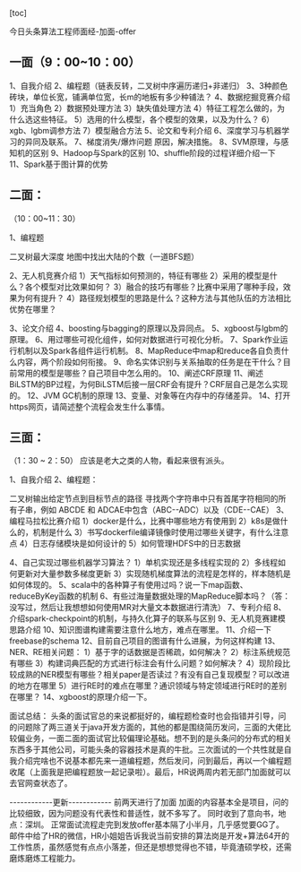 [toc]

今日头条算法工程师面经-加面-offer

## 一面（9：00~10：00）

1、自我介绍
2、编程题（链表反转，二叉树中序遍历递归+非递归）
3、3种颜色砖块，单位长宽，铺满单位宽，长m的地板有多少种铺法？
4、数据挖掘竞赛介绍
    1）充当角色
    2）数据预处理方法
    3）缺失值处理方法
    4）特征工程怎么做的，为什么选这些特征。
    5）选用的什么模型，各个模型的效果，以及为什么？
    6）xgb、lgbm调参方法
    7）模型融合方法
5、论文和专利介绍
6、深度学习与机器学习的异同及联系。
7、梯度消失/爆炸问题 原因，解决措施。
8、SVM原理，与感知机的区别
9、Hadoop与Spark的区别
10、shuffle阶段的过程详细介绍一下
11、Spark基于图计算的优势

## 二面：

（10：00~11：30）

1、编程题

二叉树最大深度
地图中找出大陆的个数（一道BFS题）

2、无人机竞赛介绍
1）天气指标如何预测的，特征有哪些
2）采用的模型是什么？各个模型对比效果如何？
3）融合的技巧有哪些？比赛中采用了哪种手段，效果为何有提升？
4）路径规划模型的思路是什么？这种方法与其他队伍的方法相比优势在哪里？

3、论文介绍
4、boosting与bagging的原理以及异同点。
5、xgboost与lgbm的原理。
6、用过哪些可视化组件，如何对数据进行可视化分析。
7、Spark作业运行机制以及Spark各组件运行机制。
8、MapReduce中map和reduce各自负责什么内容，两个阶段如何衔接。
9、命名实体识别与关系抽取的任务是在干什么？目前常用的模型是哪些？自己项目中怎么用的。
10、阐述CRF原理
11、阐述BiLSTM的BP过程，为何BiLSTM后接一层CRF会有提升？CRF层自己是怎么实现的。
12、JVM GC机制的原理
13、变量、对象等在内存中的存储差异。
14、打开https网页，请简述整个流程会发生什么事情。

## 三面：
（1：30 ~ 2：50）
应该是老大之类的人物，看起来很有派头。

1、自我介绍
2、编程题：

二叉树输出给定节点到目标节点的路径
寻找两个字符串中只有首尾字符相同的所有子串，例如 ABCDE 和 ADCAE中包含（ABC--ADC）以及（CDE--CAE）
3、编程马拉松比赛介绍
    1）docker是什么，比赛中哪些地方有使用到
    2）k8s是做什么的，机制是什么
    3）书写dockerfile编译镜像时使用过哪些关键字，有什么注意点
    4）日志存储模块是如何设计的
    5）如何管理HDFS中的日志数据

4、自己实现过哪些机器学习算法？
    1）单机实现还是多线程实现的
    2）多线程如何更新对大量参数多梯度更新
    3）实现随机梯度算法的流程是怎样的，样本随机是如何体现的。
5、scala中的各种算子有使用过吗？说一下map函数、reduceByKey函数的机制
6、有些过海量数据处理的MapReduce脚本吗？（答：没写过，然后让我想想如何使用MR对大量文本数据进行清洗）
7、专利介绍
8、介绍spark-checkpoint的机制，与持久化算子的联系与区别
9、无人机竞赛建模思路介绍
10、知识图谱构建需要注意什么地方，难点在哪里。
11、介绍一下freebase的schema
12、目前自己项目的图谱有什么进展，为何这样构建
13、NER、RE相关问题：
1）基于字的话数据是否稀疏，如何解决？
2）标注系统规范有哪些
3）构建词典匹配的方式进行标注会有什么问题？如何解决？
4）现阶段比较成熟的NER模型有哪些？相关paper是否读过？有没有自己复现模型？可以改进的地方在哪里
5）进行RE时的难点在哪里？通识领域与特定领域进行RE时的差别在哪里？
14、xgboost的原理介绍一下。

面试总结：
头条的面试官总的来说都挺好的，编程题检查时也会指错并引导，问的问题除了两三道关于java开发方面的，其他的都是围绕简历发问，三面的大佬比较偏业务，一面二面的面试官比较偏理论基础。想不到的是头条问的分布式的相关东西多于其他公司，可能头条的容器技术是真的牛批。三次面试的一个共性就是自我介绍完啥也不说基本都先来一道编程题，然后发问，问到最后，再以一个编程题收尾（上面我是把编程题放一起记录啦）。最后，HR说两周内若无部门加面就可以去官网查状态了。


------------更新------------
前两天进行了加面
加面的内容基本全是项目，问的比较细致，因为问题没有代表性和普适性，就不多写了。
同时收到了意向书，地点：深圳。
正常面试流程走完到发放offer基本隔了小半月，几乎感觉要GG了。
邮件中给了HR的微信，HR小姐姐告诉我说当前安排的算法岗是开发+算法64开的工作性质，虽然感觉有点点小落差，但还是想想觉得也不错，毕竟渣硕学校，还需磨炼磨炼工程能力。

